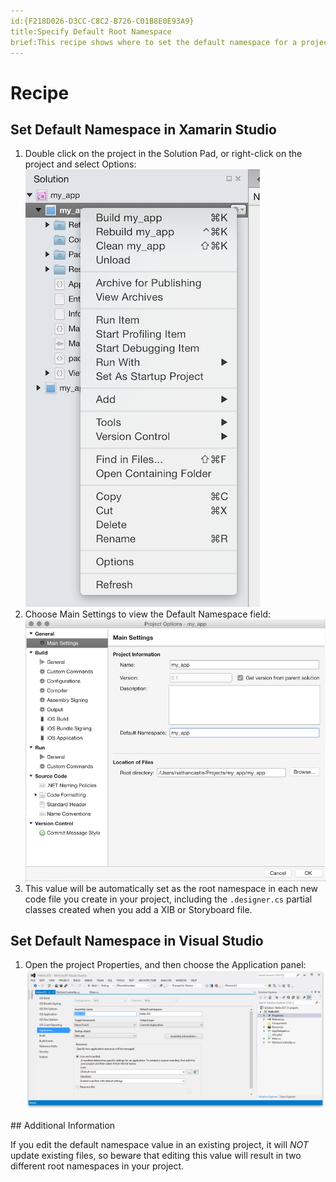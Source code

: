 ```yaml
---
id:{F218D026-D3CC-C8C2-B726-C01B8E0E93A9}  
title:Specify Default Root Namespace  
brief:This recipe shows where to set the default namespace for a project.  
---
```


<a name="Recipe" class="injected"></a>


# Recipe
<ide name="xs">
<h2>Set Default Namespace in Xamarin Studio</h2>
<ol>
  <li>Double click on the project in the <span class="UIItem">Solution Pad</span>, or right-click on the project and select <span class="UIItem">Options</span>: <br /> <img src="Images/DefaultNamespace1.png" /></li>
  <li>Choose <span class="uiitem">Main Settings</span> to view the <span class="uiitem">Default Namespace</span> field:<img src="Images/DefaultNamespace2.png" /></li>
  <li>This value will be automatically set as the root namespace in each new code file you create in your project, including the <code>.designer.cs</code> partial classes created when you add a XIB or Storyboard file.</li>
</ol>
</ide>
<ide name="vs">
<h2>Set Default Namespace in Visual Studio</h2>
<ol>
  <li>Open the project <span class="uiitem">Properties</span>, and then choose the <span class="uiitem">Application</span> panel: <img src="Images/DefaultNamespace3.png" /></li>
</ol>
</ide>
## Additional Information

If you edit the default namespace value in an existing project,
it will *NOT* update existing files, so beware that editing this value will result in two different root namespaces in your project.